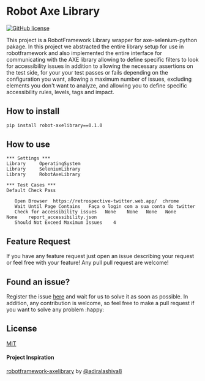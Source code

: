 # Robot Axe Library
[![GitHub license](https://img.shields.io/badge/license-MIT-blue.svg)](https://github.com/CaiqueCoelho/robot-axe-library/blob/master/LICENSE)

This project is a RobotFramework Library wrapper for axe-selenium-python pakage. In this project we abstracted the entire library setup for use in robotframework and also implemented the entire interface for communicating with the AXE library allowing to define specific filters to look for accessibility issues in addition to allowing the necessary assertions on the test side, for your your test passes or fails depending on the configuration you want, allowing a maximum number of issues, excluding elements you don't want to analyze, and allowing you to define specific accessibility rules, levels, tags and impact.

## How to install

```bash
pip install robot-axelibrary==0.1.0
```

## How to use
 ```
*** Settings ***
Library     OperatingSystem
Library     SeleniumLibrary
Library     RobotAxeLibrary

*** Test Cases ***
Default Check Pass

    Open Browser  https://retrospective-twitter.web.app/  chrome
    Wait Until Page Contains   Faça o login com a sua conta do twitter
    Check for accessibility issues   None    None   None   None     None    report_accessibility.json
    Should Not Exceed Maximum Issues    4
 ```

 ## Feature Request

If you have any feature request just open an issue describing your request or feel free with your feature! Any pull pull request are welcome!

## Found an issue?

Register the issue [here](https://github.com/CaiqueCoelho/robot-axe-library/issues) and wait for us to solve it as soon as possible.
In addition, any contribution is welcome, so feel free to make a pull request if you want to solve any problem :happy:

## License

[MIT](https://github.com/CaiqueCoelho/robot-axe-library/blob/master/LICENSE)

#### Project Inspiration
[robotframework-axelibrary](https://github.com/adiralashiva8/robotframework-axelibrary) by [@adiralashiva8](https://github.com/adiralashiva8)

